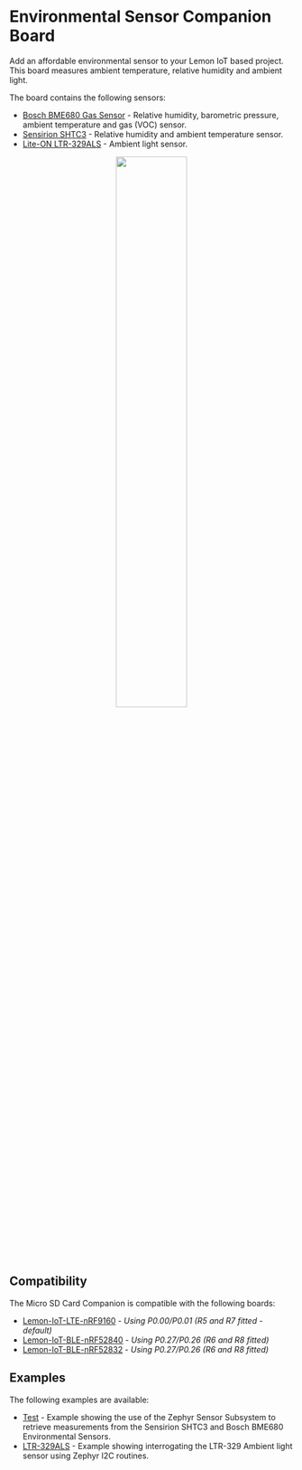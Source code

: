 # Environmental Sensor Companion Board

Add an affordable environmental sensor to your Lemon IoT based project. This board measures ambient temperature, relative humidity and ambient light.

The board contains the following sensors:

* [Bosch BME680 Gas Sensor](https://www.bosch-sensortec.com/products/environmental-sensors/gas-sensors/bme680/) - Relative humidity, barometric pressure, ambient temperature and gas (VOC) sensor.
* [Sensirion SHTC3](https://sensirion.com/products/catalog/SHTC3/) - Relative humidity and ambient temperature sensor.
* [Lite-ON LTR-329ALS](https://optoelectronics.liteon.com/en-global/led/index/Detail/926) - Ambient light sensor. 

<P ALIGN="CENTER"><IMG SRC="https://lemon-iot.com/wp-content/uploads/2023/01/Lemon-IoT-sensor-1-diagram.jpeg" width=50% height=50%></P>

## Compatibility

The Micro SD Card Companion is compatible with the following boards:
* [Lemon-IoT-LTE-nRF9160](https://github.com/aaron-mohtar-co/Lemon-IoT-LTE-nRF9160) - *Using P0.00/P0.01 (R5 and R7 fitted - default)*
* [Lemon-IoT-BLE-nRF52840](https://github.com/aaron-mohtar-co/Lemon-IoT-BLE-nRF52840) - *Using P0.27/P0.26 (R6 and R8 fitted)*
* [Lemon-IoT-BLE-nRF52832](https://github.com/aaron-mohtar-co/Lemon-IoT-BLE-nRF52832) - *Using P0.27/P0.26 (R6 and R8 fitted)*
  
## Examples

The following examples are available:

* [Test](https://github.com/aaron-mohtar-co/Lemon-IoT-Accessories/tree/main/Sensor-1-Board/Examples/Test) - Example showing the use of the Zephyr Sensor Subsystem to retrieve measurements from the Sensirion SHTC3 and Bosch BME680 Environmental Sensors.
* [LTR-329ALS](https://github.com/aaron-mohtar-co/Lemon-IoT-Accessories/tree/main/Sensor-1-Board/Examples/LTR-329ALS) - Example showing interrogating the LTR-329 Ambient light sensor using Zephyr I2C routines.
